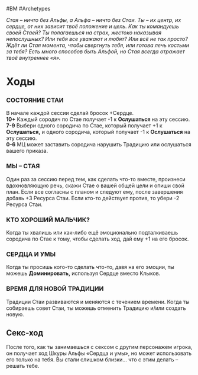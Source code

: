 #BM  #Archetypes

*Стая – ничто без Альфы, а Альфа – ничто без  Стаи. Ты – их центр, их сердце, от них зависит  твоё положение и цель. Как ты командуешь своей  Стаей? Ты полагаешься на страх, жестоко  наказывая непослушных? Или тебя все уважают и  любят? Или всё не так просто? Ждёт ли Стая  момента, чтобы свергнуть тебя, или готова лечь  костьми за тебя? Есть много способов быть  Альфой, но Стая всегда отражает твоё  внутреннее «я».*

# Ходы

### СОСТОЯНИЕ СТАИ  
В начале каждой сессии сделай бросок +Сердце.  
**10+** Каждый сородич по Стае получает -1 к **Ослушаться** на эту сессию.  
**7-9** Выбери одного сородича по Стае, который получает +1 к **Ослушаться,**  и одного сородича, который получает -1 к **Ослушаться** на эту сессию.  
**0-6** МЦ может заставить сородича нарушить Традицию или ослушаться  вашего приказа.  

### МЫ – СТАЯ  
Один раз за сессию перед тем, как сделать что-то вместе, произнеси  вдохновляющую речь, скажи Стае о вашей общей цели и опиши свой план.  Если все согласны с планом и следуют ему, после завершения добавь  +3 Ресурса Стаи. Если кто-то действует против, то убери -2 Ресурса Стаи.  

### КТО ХОРОШИЙ МАЛЬЧИК?  
Когда ты хвалишь или как-либо ещё эмоционально подталкиваешь  сородича по Стае к тому, чтобы сделать ход, дай ему +1 на его бросок.  

### СЕРДЦА И УМЫ  
Когда ты просишь кого-то сделать что-то, давя на его эмоции, ты можешь  **Доминировать,** используя Сердце вместо Клыков.  

### ВРЕМЯ ДЛЯ НОВОЙ ТРАДИЦИИ  
Традиции Стаи развиваются и меняются с течением времени. Когда ты  собираешь совет Стаи, ты можешь отменить Традицию и/или создать  новую.

## Секс-ход
После того, как ты занимаешься с сексом с другим персонажем игрока, он получает ход Шкуры Альфы «Сердца и умы», но может использовать его только на тебя. Вы стали слишком близки... что с этим делать – решать тебе.

